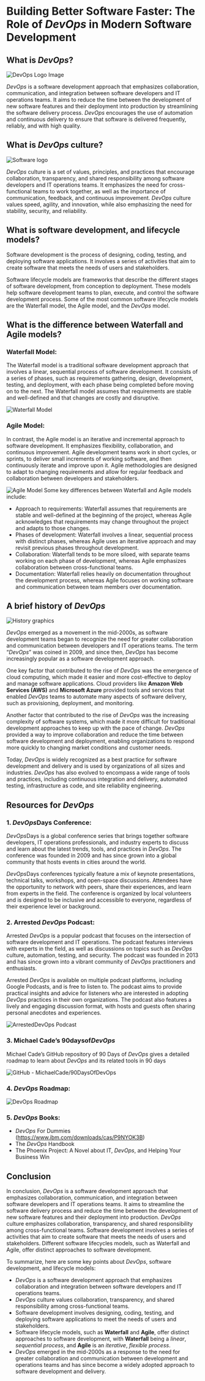 # Building Better Software Faster: The Role of *DevOps* in Modern Software Development
## What is *DevOps*?

![*DevOps* Logo Image](https://miro.medium.com/v2/resize:fit:640/format:webp/1*gQ5Vo-yIBvvMA8NH4q97jw.jpeg)

*DevOps* is a software development approach that emphasizes collaboration, communication, and integration between software developers and IT operations teams. It aims to reduce the time between the development of new software features and their deployment into production by streamlining the software delivery process. *DevOps* encourages the use of automation and continuous delivery to ensure that software is delivered frequently, reliably, and with high quality.

## What is *DevOps* culture?

![Software logo](https://miro.medium.com/v2/resize:fit:720/format:webp/1*r88gftMTsgOzXGsQ4ETjwA.jpeg)

*DevOps* culture is a set of values, principles, and practices that encourage collaboration, transparency, and shared responsibility among software developers and IT operations teams. It emphasizes the need for cross-functional teams to work together, as well as the importance of communication, feedback, and continuous improvement. *DevOps* culture values speed, agility, and innovation, while also emphasizing the need for stability, security, and reliability.

## What is software development, and lifecycle models?
Software development is the process of designing, coding, testing, and deploying software applications. It involves a series of activities that aim to create software that meets the needs of users and stakeholders.

Software lifecycle models are frameworks that describe the different stages of software development, from conception to deployment. These models help software development teams to plan, execute, and control the software development process. Some of the most common software lifecycle models are the Waterfall model, the Agile model, and the *DevOps* model.

## What is the difference between Waterfall and Agile models?

### Waterfall Model:

The Waterfall model is a traditional software development approach that involves a linear, sequential process of software development. It consists of a series of phases, such as requirements gathering, design, development, testing, and deployment, with each phase being completed before moving on to the next. The Waterfall model assumes that requirements are stable and well-defined and that changes are costly and disruptive.

![Waterfall Model](https://miro.medium.com/v2/resize:fit:720/format:webp/1*CFaaRWk0uIxsv3ejsbB47g.jpeg)

### Agile Model:

In contrast, the Agile model is an iterative and incremental approach to software development. It emphasizes flexibility, collaboration, and continuous improvement. Agile development teams work in short cycles, or sprints, to deliver small increments of working software, and then continuously iterate and improve upon it. Agile methodologies are designed to adapt to changing requirements and allow for regular feedback and collaboration between developers and stakeholders.

![Agile Model](https://miro.medium.com/v2/resize:fit:640/format:webp/1*U3TYqLRZTp-xo_KSv2b96A.png)
Some key differences between Waterfall and Agile models include:

- Approach to requirements: Waterfall assumes that requirements are stable and well-defined at the beginning of the project, whereas Agile acknowledges that requirements may change throughout the project and adapts to those changes.
- Phases of development: Waterfall involves a linear, sequential process with distinct phases, whereas Agile uses an iterative approach and may revisit previous phases throughout development.
- Collaboration: Waterfall tends to be more siloed, with separate teams working on each phase of development, whereas Agile emphasizes collaboration between cross-functional teams.
- Documentation: Waterfall relies heavily on documentation throughout the development process, whereas Agile focuses on working software and communication between team members over documentation.

## A brief history of *DevOps*

![History graphics](https://miro.medium.com/v2/resize:fit:640/format:webp/1*E-FNADtSbm6xN52CtXiTcg.png)

*DevOps* emerged as a movement in the mid-2000s, as software development teams began to recognize the need for greater collaboration and communication between developers and IT operations teams. The term “*DevOps*” was coined in 2009, and since then, *DevOps* has become increasingly popular as a software development approach.

One key factor that contributed to the rise of *DevOps* was the emergence of cloud computing, which made it easier and more cost-effective to deploy and manage software applications. Cloud providers like **Amazon Web Services (AWS)** and **Microsoft Azure** provided tools and services that enabled *DevOps* teams to automate many aspects of software delivery, such as provisioning, deployment, and monitoring.

Another factor that contributed to the rise of *DevOps* was the increasing complexity of software systems, which made it more difficult for traditional development approaches to keep up with the pace of change. *DevOps* provided a way to improve collaboration and reduce the time between software development and deployment, enabling organizations to respond more quickly to changing market conditions and customer needs.

Today, *DevOps* is widely recognized as a best practice for software development and delivery and is used by organizations of all sizes and industries. *DevOps* has also evolved to encompass a wide range of tools and practices, including continuous integration and delivery, automated testing, infrastructure as code, and site reliability engineering.

## Resources for *DevOps*
### 1. *DevOps*Days Conference:
*DevOps*Days is a global conference series that brings together software developers, IT operations professionals, and industry experts to discuss and learn about the latest trends, tools, and practices in *DevOps*. The conference was founded in 2009 and has since grown into a global community that hosts events in cities around the world.

*DevOps*Days conferences typically feature a mix of keynote presentations, technical talks, workshops, and open-space discussions. Attendees have the opportunity to network with peers, share their experiences, and learn from experts in the field. The conference is organized by local volunteers and is designed to be inclusive and accessible to everyone, regardless of their experience level or background.

### 2. Arrested *DevOps* Podcast:

Arrested *DevOps* is a popular podcast that focuses on the intersection of software development and IT operations. The podcast features interviews with experts in the field, as well as discussions on topics such as *DevOps* culture, automation, testing, and security. The podcast was founded in 2013 and has since grown into a vibrant community of *DevOps* practitioners and enthusiasts.

Arrested *DevOps* is available on multiple podcast platforms, including Google Podcasts, and is free to listen to. The podcast aims to provide practical insights and advice for listeners who are interested in adopting *DevOps* practices in their own organizations. The podcast also features a lively and engaging discussion format, with hosts and guests often sharing personal anecdotes and experiences.

![Arrested*DevOps* Podcast](https://www.arrested*DevOps*.com/)

### 3. Michael Cade’s 90daysof*DevOps*

Michael Cade’s GitHub repository of 90 Days of *DevOps* gives a detailed roadmap to learn about *DevOps* and its related tools in 90 days

![GitHub - MichaelCade/90DaysOf*DevOps*](https://github.com/MichaelCade/90DaysOf*DevOps*)

### 4. *DevOps* Roadmap:

![*DevOps* Roadmap](https://roadmap.sh/*DevOps*)

### 5. *DevOps* Books:

- *DevOps* For Dummies (https://www.ibm.com/downloads/cas/P9NYOK3B)
- The *DevOps* Handbook
- The Phoenix Project: A Novel about IT, *DevOps*, and Helping Your Business Win

## Conclusion
In conclusion, *DevOps* is a software development approach that emphasizes collaboration, communication, and integration between software developers and IT operations teams. It aims to streamline the software delivery process and reduce the time between the development of new software features and their deployment into production. *DevOps* culture emphasizes collaboration, transparency, and shared responsibility among cross-functional teams. Software development involves a series of activities that aim to create software that meets the needs of users and stakeholders. Different software lifecycles models, such as Waterfall and Agile, offer distinct approaches to software development.

To summarize, here are some key points about *DevOps*, software development, and lifecycle models:

- *DevOps* is a software development approach that emphasizes collaboration and integration between software developers and IT operations teams.
- *DevOps* culture values collaboration, transparency, and shared responsibility among cross-functional teams.
- Software development involves designing, coding, testing, and deploying software applications to meet the needs of users and stakeholders.
- Software lifecycle models, such as **Waterfall** and **Agile**, offer distinct approaches to software development, with **Waterfall** being a *linear*, *sequential process*, and **Agile** is an *iterative*, *flexible process*.
- *DevOps* emerged in the mid-2000s as a response to the need for greater collaboration and communication between development and operations teams and has since become a widely adopted approach to software development and delivery.